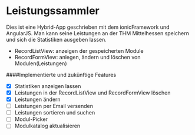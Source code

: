 Leistungssammler
================

Dies ist eine Hybrid-App geschrieben mit dem ionicFramework und AngularJS. Man kann seine Leistungen an der THM Mittelhessen speichern und sich die Statistiken ausgeben lassen.

* RecordListView: anzeigen der gespeicherten Module
* RecordFormView: anlegen, ändern und löschen von Modulen(Leistungen)

####Implementierte und zukünftige Features

- [x] Statistiken anzeigen lassen
- [x] Leistungen in der RecordListView und RecordFormView löschen
- [x] Leistungen ändern
- [ ] Leistungen per Email versenden
- [ ] Leistungen sortieren und suchen
- [ ] Modul-Picker
- [ ] Modulkatalog aktualisieren
